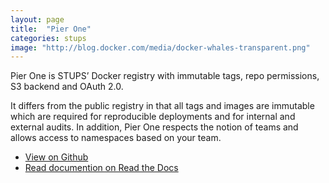 ```yaml
---
layout: page
title:  "Pier One"
categories: stups
image: "http://blog.docker.com/media/docker-whales-transparent.png"
---
```


Pier One is STUPS’ Docker registry with immutable tags, repo permissions, S3 backend and OAuth 2.0.

It differs from the public registry in that all tags and images are immutable which are required for reproducible deployments and for internal and external audits. In addition, Pier One respects the notion of teams and allows access to namespaces based on your team.

* [View on Github](https://github.com/zalando-stups/pierone)
* [Read documention on Read the Docs](https://docs.stups.io/en/latest/components/pierone.html)
